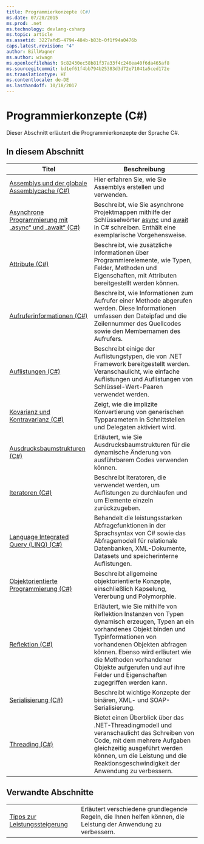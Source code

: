 ```yaml
---
title: Programmierkonzepte (C#)
ms.date: 07/20/2015
ms.prod: .net
ms.technology: devlang-csharp
ms.topic: article
ms.assetid: 3227afd5-4794-484b-b83b-0f1f94a0476b
caps.latest.revision: "4"
author: BillWagner
ms.author: wiwagn
ms.openlocfilehash: 9c82430ec58b81f37a33f4c246ea40f6da465af8
ms.sourcegitcommit: bd1ef61f4bb794b25383d3d72e71041a5ced172e
ms.translationtype: HT
ms.contentlocale: de-DE
ms.lasthandoff: 10/18/2017
---
```

# <a name="programming-concepts-c"></a>Programmierkonzepte (C#)
Dieser Abschnitt erläutert die Programmierkonzepte der Sprache C#.  
  
## <a name="in-this-section"></a>In diesem Abschnitt  
  
|Titel|Beschreibung|  
|-----------|-----------------|  
|[Assemblys und der globale Assemblycache (C#)](../../../csharp/programming-guide/concepts/assemblies-gac/index.md)|Hier erfahren Sie, wie Sie Assemblys erstellen und verwenden.|  
|[Asynchrone Programmierung mit „async“ und „await“ (C#)](../../../csharp/programming-guide/concepts/async/index.md)|Beschreibt, wie Sie asynchrone Projektmappen mithilfe der Schlüsselwörter [async](../../../csharp/language-reference/keywords/async.md) und [await](../../../csharp/language-reference/keywords/await.md) in C# schreiben. Enthält eine exemplarische Vorgehensweise.|  
|[Attribute (C#)](../../../csharp/programming-guide/concepts/attributes/index.md)|Beschreibt, wie zusätzliche Informationen über Programmierelemente, wie Typen, Felder, Methoden und Eigenschaften, mit Attributen bereitgestellt werden können.|  
|[Aufruferinformationen (C#)](../../../csharp/programming-guide/concepts/caller-information.md)|Beschreibt, wie Informationen zum Aufrufer einer Methode abgerufen werden. Diese Informationen umfassen den Dateipfad und die Zeilennummer des Quellcodes sowie den Membernamen des Aufrufers.|  
|[Auflistungen (C#)](../../../csharp/programming-guide/concepts/collections.md)|Beschreibt einige der Auflistungstypen, die von .NET Framework bereitgestellt werden. Veranschaulicht, wie einfache Auflistungen und Auflistungen von Schlüssel-Wert-Paaren verwendet werden.|  
|[Kovarianz und Kontravarianz (C#)](../../../csharp/programming-guide/concepts/covariance-contravariance/index.md)|Zeigt, wie die implizite Konvertierung von generischen Typparametern in Schnittstellen und Delegaten aktiviert wird.|  
|[Ausdrucksbaumstrukturen (C#)](../../../csharp/programming-guide/concepts/expression-trees/index.md)|Erläutert, wie Sie Ausdrucksbaumstrukturen für die dynamische Änderung von ausführbarem Codes verwenden können.|  
|[Iteratoren (C#)](../../../csharp/programming-guide/concepts/iterators.md)|Beschreibt Iteratoren, die verwendet werden, um Auflistungen zu durchlaufen und um Elemente einzeln zurückzugeben.|  
|[Language Integrated Query (LINQ) (C#)](../../../csharp/programming-guide/concepts/linq/index.md)|Behandelt die leistungsstarken Abfragefunktionen in der Sprachsyntax von C# sowie das Abfragemodell für relationale Datenbanken, XML-Dokumente, Datasets und speicherinterne Auflistungen.|  
|[Objektorientierte Programmierung (C#)](../../../csharp/programming-guide/concepts/object-oriented-programming.md)|Beschreibt allgemeine objektorientierte Konzepte, einschließlich Kapselung, Vererbung und Polymorphie.|  
|[Reflektion (C#)](../../../csharp/programming-guide/concepts/reflection.md)|Erläutert, wie Sie mithilfe von Reflektion Instanzen von Typen dynamisch erzeugen, Typen an ein vorhandenes Objekt binden und Typinformationen von vorhandenen Objekten abfragen können. Ebenso wird erläutert wie die Methoden vorhandener Objekte aufgerufen und auf ihre Felder und Eigenschaften zugegriffen werden kann.|  
|[Serialisierung (C#)](../../../csharp/programming-guide/concepts/serialization/index.md)|Beschreibt wichtige Konzepte der binären, XML- und SOAP-Serialisierung.|  
|[Threading (C#)](../../../csharp/programming-guide/concepts/threading/index.md)|Bietet einen Überblick über das .NET-Threadingmodell und veranschaulicht das Schreiben von Code, mit dem mehrere Aufgaben gleichzeitig ausgeführt werden können, um die Leistung und die Reaktionsgeschwindigkeit der Anwendung zu verbessern.|  
  
## <a name="related-sections"></a>Verwandte Abschnitte  
  
|||  
|---|---|  
|[Tipps zur Leistungssteigerung](https://msdn.microsoft.com/library/ms173196(VS.110).aspx) | Erläutert verschiedene grundlegende Regeln, die Ihnen helfen können, die Leistung der Anwendung zu verbessern.|
